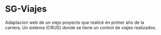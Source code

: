 # SG-Viajes
Adaptacion web de un viejo proyecto que realicé en primer año de la carrera. Un sistema (CRUD) donde se tiene un control de viajes realizados.
